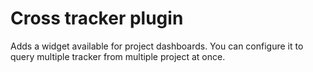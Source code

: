 Cross tracker plugin
===============

Adds a widget available for project dashboards. You can configure it to query multiple tracker from multiple project at once.

